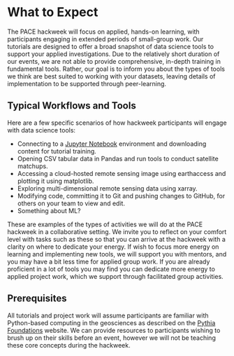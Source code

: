# What to Expect 

The PACE hackweek will focus on applied, hands-on learning, with participants engaging in
extended periods of small-group work. Our tutorials are designed to offer a broad
snapshot of data science tools to support your applied investigations. Due to the
relatively short duration of our events, we are not able to provide comprehensive,
in-depth training in fundamental tools. Rather, our goal is to inform you about
the types of tools we think are best suited to working with your datasets,
leaving details of implementation to be supported through peer-learning.

## Typical Workflows and Tools

Here are a few specific scenarios of how hackweek participants will engage
with data science tools:

* Connecting to a [Jupyter Notebook](https://jupyter.org/) environment and
  downloading content for tutorial training.
* Opening CSV tabular data in Pandas and run tools to conduct satellite matchups.
* Accessing a cloud-hosted remote sensing image using earthaccess and plotting it
 using matplotlib.
* Exploring multi-dimensional remote sensing data using xarray.
* Modifying code, committing it to Git and pushing changes to GitHub, for
  others on your team to view and edit.
* Something about ML?

These are examples of the types of activities we will do at the PACE hackweek in a
collaborative setting. We invite you to reflect on your comfort level with tasks
such as these so that you can arrive at the hackweek with a clarity on where to
dedicate your energy. If wish to focus more energy on learning and implementing
new tools, we will support you with mentors, and you may have a
bit less time for applied group work. If you are already proficient in a lot of
tools you may find you can dedicate more energy to applied project work, which
we support through facilitated group activities.

## Prerequisites

All tutorials and project work will assume participants are familiar with Python-based
computing in the geosciences as described on the 
[Pythia Foundations](https://foundations.projectpythia.org/landing-page.html) website. 
 We can provide resources to participants wishing to brush up on their skills before
an event, however we will not be teaching these core concepts during the hackweek.
